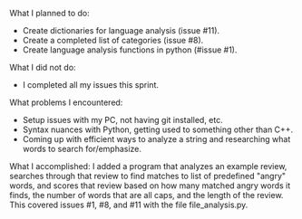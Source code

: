What I planned to do:
- Create dictionaries for language analysis (issue #11).
- Create a completed list of categories (issue #8).
- Create language analysis functions in python (#issue #1).

What I did not do:
- I completed all my issues this sprint.

What problems I encountered:
- Setup issues with my PC, not having git installed, etc.
- Syntax nuances with Python, getting used to something other than C++.
- Coming up with efficient ways to analyze a string and researching what words to search for/emphasize.

What I accomplished:
I added a program that analyzes an example review, searches through that review to find matches to list
of predefined "angry" words, and scores that review based on how many matched angry words it finds, the 
number of words that are all caps, and the length of the review. This covered issues #1, #8, and #11 
with the file file_analysis.py.
